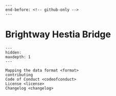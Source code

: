 ```{include} ../README.md
---
end-before: <!-- github-only -->
---
```

# Brightway Hestia Bridge

[license]: license
[contributor guide]: contributing
[command-line reference]: usage
[changelog]: changelog

```{toctree}
---
hidden:
maxdepth: 1
---

Mapping the data format <format>
contributing
Code of Conduct <codeofconduct>
License <license>
Changelog <changelog>
```
